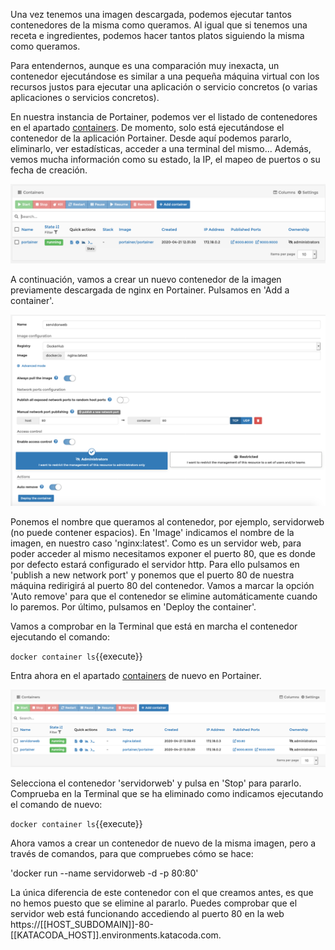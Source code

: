 Una vez tenemos una imagen descargada, podemos ejecutar tantos contenedores de la misma como queramos. Al igual que si tenemos una receta e ingredientes, podemos hacer tantos platos siguiendo la misma como queramos.

Para entendernos, aunque es una comparación muy inexacta, un contenedor ejecutándose es similar a una pequeña máquina virtual con los recursos justos para ejecutar una aplicación o servicio concretos (o varias aplicaciones o servicios concretos).

En nuestra instancia de Portainer, podemos ver el listado de contenedores en el apartado [containers](https://[[HOST_SUBDOMAIN]]-9000-[[KATACODA_HOST]].environments.katacoda.com/#/containers). De momento, solo está ejecutándose el contenedor de la aplicación Portainer. Desde aquí podemos pararlo, eliminarlo, ver estadísticas, acceder a una terminal del mismo... Además, vemos mucha información como su estado, la IP, el mapeo de puertos o su fecha de creación.

![Listado de contenedores](https://raw.githubusercontent.com/DavidLMS/katacoda-scenarios/master/portainer/assets/containers-portainer.png)

A continuación, vamos a crear un nuevo contenedor de la imagen previamente descargada de nginx en Portainer. Pulsamos en 'Add a container'.

![Creación container nginx](https://raw.githubusercontent.com/DavidLMS/katacoda-scenarios/master/portainer/assets/nginx-container-portainer.png)

Ponemos el nombre que queramos al contenedor, por ejemplo, servidorweb (no puede contener espacios). En 'Image' indicamos el nombre de la imagen, en nuestro caso 'nginx:latest'. Como es un servidor web, para poder acceder al mismo necesitamos exponer el puerto 80, que es donde por defecto estará configurado el servidor http. Para ello pulsamos en 'publish a new network port' y ponemos que el puerto 80 de nuestra máquina redirigirá al puerto 80 del contenedor. Vamos a marcar la opción 'Auto remove' para que el contenedor se elimine automáticamente cuando lo paremos. Por último, pulsamos en 'Deploy the container'.

Vamos a comprobar en la Terminal que está en marcha el contenedor ejecutando el comando:

`docker container ls`{{execute}}

Entra ahora en el apartado [containers](https://[[HOST_SUBDOMAIN]]-9000-[[KATACODA_HOST]].environments.katacoda.com/#/containers) de nuevo en Portainer.

![Listado de contenedores actualizados](https://raw.githubusercontent.com/DavidLMS/katacoda-scenarios/master/portainer/assets/containers-actualizado-portainer.png)

Selecciona el contenedor 'servidorweb' y pulsa en 'Stop' para pararlo. Comprueba en la Terminal que se ha eliminado como indicamos ejecutando el comando de nuevo:

`docker container ls`{{execute}}

Ahora vamos a crear un contenedor de nuevo de la misma imagen, pero a través de comandos, para que compruebes cómo se hace:

'docker run --name servidorweb -d -p 80:80'

La única diferencia de este contenedor con el que creamos antes, es que no hemos puesto que se elimine al pararlo. Puedes comprobar que el servidor web está funcionando accediendo al puerto 80 en la web https://[[HOST_SUBDOMAIN]]-80-[[KATACODA_HOST]].environments.katacoda.com.